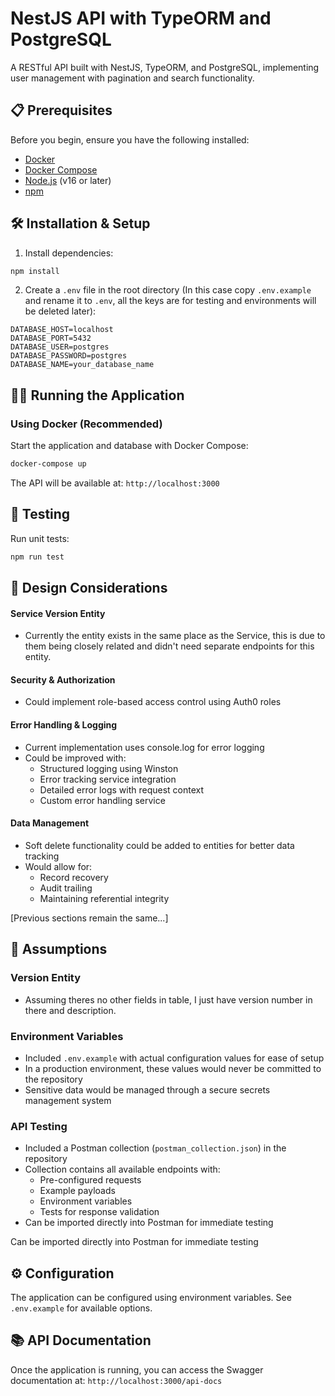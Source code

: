# NestJS API with TypeORM and PostgreSQL

A RESTful API built with NestJS, TypeORM, and PostgreSQL, implementing user management with pagination and search functionality.

## 📋 Prerequisites

Before you begin, ensure you have the following installed:

- [Docker](https://www.docker.com/get-started)
- [Docker Compose](https://docs.docker.com/compose/install/)
- [Node.js](https://nodejs.org/) (v16 or later)
- [npm](https://www.npmjs.com/)

## 🛠️ Installation & Setup

1. Install dependencies:

```bash
npm install
```

2. Create a `.env` file in the root directory (In this case copy `.env.example` and rename it to `.env`, all the keys are for testing and environments will be deleted later):

```env
DATABASE_HOST=localhost
DATABASE_PORT=5432
DATABASE_USER=postgres
DATABASE_PASSWORD=postgres
DATABASE_NAME=your_database_name
```

## 🏃‍♂️ Running the Application

### Using Docker (Recommended)

Start the application and database with Docker Compose:

```bash
docker-compose up
```

The API will be available at: `http://localhost:3000`

## 🧪 Testing

Run unit tests:

```bash
npm run test
```

## 🎯 Design Considerations

#### Service Version Entity

- Currently the entity exists in the same place as the Service, this is due to them being closely related and didn't need separate endpoints for this entity.

#### Security & Authorization

- Could implement role-based access control using Auth0 roles

#### Error Handling & Logging

- Current implementation uses console.log for error logging
- Could be improved with:
  - Structured logging using Winston
  - Error tracking service integration
  - Detailed error logs with request context
  - Custom error handling service

#### Data Management

- Soft delete functionality could be added to entities for better data tracking
- Would allow for:
  - Record recovery
  - Audit trailing
  - Maintaining referential integrity

[Previous sections remain the same...]

## 🤔 Assumptions

### Version Entity

- Assuming theres no other fields in table, I just have version number in there and description.

### Environment Variables

- Included `.env.example` with actual configuration values for ease of setup
- In a production environment, these values would never be committed to the repository
- Sensitive data would be managed through a secure secrets management system

### API Testing

- Included a Postman collection (`postman_collection.json`) in the repository
- Collection contains all available endpoints with:
  - Pre-configured requests
  - Example payloads
  - Environment variables
  - Tests for response validation
- Can be imported directly into Postman for immediate testing

Can be imported directly into Postman for immediate testing

## ⚙️ Configuration

The application can be configured using environment variables. See `.env.example` for available options.

## 📚 API Documentation

Once the application is running, you can access the Swagger documentation at:
`http://localhost:3000/api-docs`
